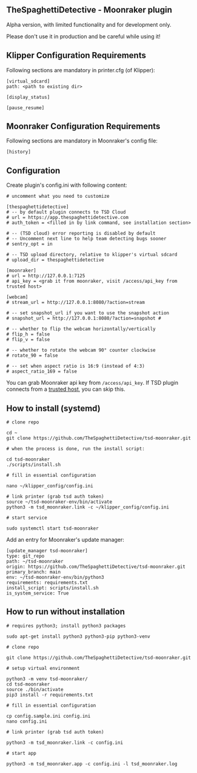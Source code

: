 TheSpaghettiDetective - Moonraker plugin
----------------------------------------

Alpha version, with limited functionality and for development only.

Please don't use it in production and be careful while using it!


Klipper Configuration Requirements
----------------------------------

Following sections are mandatory in printer.cfg (of Klipper):

```
[virtual_sdcard]
path: <path to existing dir>

[display_status]

[pause_resume]
```

Moonraker Configuration Requirements
------------------------------------

Following sections are mandatory in Moonraker's config file:

```
[history]
```

Configuration
-------------

Create plugin's config.ini with following content:

```
# uncomment what you need to customize

[thespaghettidetective]
# -- by default plugin connects to TSD Cloud
# url = https://app.thespaghettidetective.com
# auth_token = <filled in by link command, see installation section>

# -- (TSD cloud) error reporting is disabled by default
# -- Uncomment next line to help team detecting bugs sooner
# sentry_opt = in

# -- TSD upload directory, relative to klipper's virtual sdcard
# upload_dir = thespaghettidetective

[moonraker]
# url = http://127.0.0.1:7125
# api_key = <grab it from moonraker, visit /access/api_key from trusted host>

[webcam]
# stream_url = http://127.0.0.1:8080/?action=stream

# -- set snapshot_url if you want to use the snapshot action
# snapshot_url = http://127.0.0.1:8080/?action=snapshot #

# -- whether to flip the webcam horizontally/vertically
# flip_h = false
# flip_v = false

# -- whether to rotate the webcam 90° counter clockwise
# rotate_90 = false

# -- set when aspect ratio is 16:9 (instead of 4:3)
# aspect_ratio_169 = false
```

You can grab Moonraker api key from ```/access/api_key```.
If TSD plugin connects from a [trusted host](https://moonraker.readthedocs.io/en/latest/configuration/#authorization), you can skip this.

How to install (systemd)
------------------------

    # clone repo
    
    cd ~
    git clone https://github.com/TheSpaghettiDetective/tsd-moonraker.git
    
    # when the process is done, run the install script:
    
    cd tsd-moonraker
    ./scripts/install.sh
    
    # fill in essential configuration
    
    nano ~/klipper_config/config.ini
    
    # link printer (grab tsd auth token)
    source ~/tsd-moonraker-env/bin/activate
    python3 -m tsd_moonraker.link -c ~/klipper_config/config.ini
    
    # start service
    
    sudo systemctl start tsd-moonraker
    

Add an entry for Moonraker's update manager:

```
[update_manager tsd-moonraker]
type: git_repo
path: ~/tsd-moonraker
origin: https://github.com/TheSpaghettiDetective/tsd-moonraker.git
primary_branch: main
env: ~/tsd-moonraker-env/bin/python3
requirements: requirements.txt
install_script: scripts/install.sh
is_system_service: True
```

How to run without installation
-------------------------------

    # requires python3; install python3 packages

    sudo apt-get install python3 python3-pip python3-venv

    # clone repo

    git clone https://github.com/TheSpaghettiDetective/tsd-moonraker.git

    # setup virtual environment

    python3 -m venv tsd-moonraker/
    cd tsd-moonraker
    source ./bin/activate
    pip3 install -r requirements.txt

    # fill in essential configuration

    cp config.sample.ini config.ini
    nano config.ini

    # link printer (grab tsd auth token)

    python3 -m tsd_moonraker.link -c config.ini

    # start app

    python3 -m tsd_moonraker.app -c config.ini -l tsd_moonraker.log
